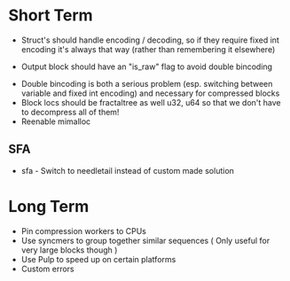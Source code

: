# Short Term
- Struct's should handle encoding / decoding, so if they require fixed int encoding it's always that way (rather than remembering it elsewhere)
* Output block should have an "is_raw" flag to avoid double bincoding
- Double bincoding is both a serious problem (esp. switching between variable and fixed int encoding) and necessary for compressed blocks
- Block locs should be fractaltree as well u32, u64 so that we don't have to decompress all of them!
- Reenable mimalloc

## SFA 
* sfa - Switch to needletail instead of custom made solution 

# Long Term

* Pin compression workers to CPUs
* Use syncmers to group together similar sequences ( Only useful for very large blocks though )
* Use Pulp to speed up on certain platforms
* Custom errors